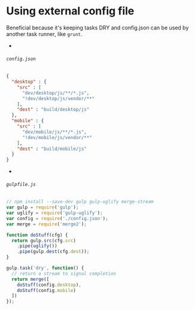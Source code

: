 # Using external config file

Beneficial because it's keeping tasks DRY and config.json can be used by another task runner, like `grunt`.

-

###### `config.json`

```json
{
  "desktop" : {
    "src" : [
      "dev/desktop/js/**/*.js",
      "!dev/desktop/js/vendor/**"
    ],
    "dest" : "build/desktop/js"
  },
  "mobile" : {
    "src" : [
      "dev/mobile/js/**/*.js",
      "!dev/mobile/js/vendor/**"
    ],
    "dest" : "build/mobile/js"
  }
}
```

-

###### `gulpfile.js`

```js
// npm install --save-dev gulp gulp-uglify merge-stream
var gulp = require('gulp');
var uglify = require('gulp-uglify');
var config = require('./config.json');
var merge = require('merge2');

function doStuff(cfg) {
  return gulp.src(cfg.src)
    .pipe(uglify())
    .pipe(gulp.dest(cfg.dest));
}

gulp.task('dry', function() {
  // return a stream to signal completion
  return merge([
    doStuff(config.desktop),
    doStuff(config.mobile)
  ])
});
```
